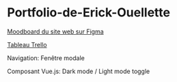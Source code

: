 # Portfolio-de-Erick-Ouellette

[Moodboard du site web sur Figma](https://www.figma.com/design/l5wyhHDXamPw9JJhwJhwhM/Moodboard?node-id=0-1&t=wF7IBkpuW0qqRx2N-1)


[Tableau Trello](https://trello.com/invite/b/66c76794be10e4bfff394bf5/ATTIb54f4441fb3816a7905c1df4e503687a79C02FB5/my-trello-board)


Navigation: Fenêtre modale

Composant Vue.js: Dark mode / Light mode toggle
